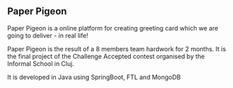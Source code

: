 ## Paper Pigeon

Paper Pigeon is a online platform for creating greeting card which we are going to deliver - in real life!

Paper Pigeon is the result of a 8 members team hardwork for 2 months. It is the final project of the Challenge Accepted contest organised by the Informal School in Cluj.

It is developed in Java using SpringBoot, FTL and MongoDB
